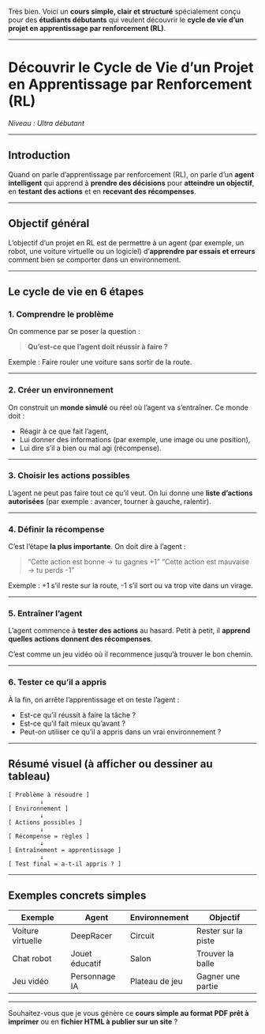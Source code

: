Très bien. Voici un **cours simple, clair et structuré** spécialement conçu pour des **étudiants débutants** qui veulent découvrir le **cycle de vie d’un projet en apprentissage par renforcement (RL)**.

---

# **Découvrir le Cycle de Vie d’un Projet en Apprentissage par Renforcement (RL)**

*Niveau : Ultra débutant*

---

## Introduction

Quand on parle d’apprentissage par renforcement (RL), on parle d’un **agent intelligent** qui apprend à **prendre des décisions** pour **atteindre un objectif**, en **testant des actions** et en **recevant des récompenses**.

---

## Objectif général

L’objectif d’un projet en RL est de permettre à un agent (par exemple, un robot, une voiture virtuelle ou un logiciel) d’**apprendre par essais et erreurs** comment bien se comporter dans un environnement.

---

## Le cycle de vie en 6 étapes

### **1. Comprendre le problème**

On commence par se poser la question :

> **Qu’est-ce que l’agent doit réussir à faire ?**

Exemple :
Faire rouler une voiture sans sortir de la route.

---

### **2. Créer un environnement**

On construit un **monde simulé** ou réel où l’agent va s’entraîner.
Ce monde doit :

* Réagir à ce que fait l’agent,
* Lui donner des informations (par exemple, une image ou une position),
* Lui dire s’il a bien ou mal agi (récompense).

---

### **3. Choisir les actions possibles**

L’agent ne peut pas faire tout ce qu’il veut.
On lui donne une **liste d’actions autorisées** (par exemple : avancer, tourner à gauche, ralentir).

---

### **4. Définir la récompense**

C’est l’étape **la plus importante**.
On doit dire à l’agent :

> “Cette action est bonne → tu gagnes +1”
> “Cette action est mauvaise → tu perds -1”

Exemple :
+1 s’il reste sur la route,
-1 s’il sort ou va trop vite dans un virage.

---

### **5. Entraîner l’agent**

L’agent commence à **tester des actions** au hasard.
Petit à petit, il **apprend quelles actions donnent des récompenses**.

C’est comme un jeu vidéo où il recommence jusqu’à trouver le bon chemin.

---

### **6. Tester ce qu’il a appris**

À la fin, on arrête l’apprentissage et on teste l’agent :

* Est-ce qu’il réussit à faire la tâche ?
* Est-ce qu’il fait mieux qu’avant ?
* Peut-on utiliser ce qu’il a appris dans un vrai environnement ?

---

## Résumé visuel (à afficher ou dessiner au tableau)

```
[ Problème à résoudre ]
         ↓
[ Environnement ]
         ↓
[ Actions possibles ]
         ↓
[ Récompense = règles ]
         ↓
[ Entraînement = apprentissage ]
         ↓
[ Test final = a-t-il appris ? ]
```

---

## Exemples concrets simples

| Exemple           | Agent          | Environnement  | Objectif            |
| ----------------- | -------------- | -------------- | ------------------- |
| Voiture virtuelle | DeepRacer      | Circuit        | Rester sur la piste |
| Chat robot        | Jouet éducatif | Salon          | Trouver la balle    |
| Jeu vidéo         | Personnage IA  | Plateau de jeu | Gagner une partie   |

---

Souhaitez-vous que je vous génère ce **cours simple au format PDF prêt à imprimer** ou en **fichier HTML à publier sur un site** ?
